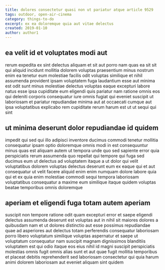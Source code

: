 ```yaml
---
title: dolores consectetur quasi non ut pariatur atque article 9529
tags: outdoor, open-air-cinema
category: things-to-do
excerpt: ex ea doloremque quia aut vitae delectus
created: 2019-01-10
author: author1
---
```


## ea velit id et voluptates modi aut

rerum expedita ex sint delectus aliquam et sit aut porro nam quas ea sit sit qui aliquid incidunt mollitia dolorem voluptas praesentium minus nostrum enim ea tenetur eum molestiae facilis odit voluptas similique et nihil assumenda provident ipsam voluptatem fuga laudantium esse aut minima est odit sunt minus molestiae delectus voluptas eaque excepturi labore natus esse ipsa cupiditate eum eligendi quis pariatur nam ratione omnis eos qui deleniti corporis consequatur iure omnis fugiat qui eveniet suscipit ut laboriosam et pariatur repudiandae minima aut at occaecati cumque aut ipsa voluptatibus explicabo rem cupiditate rerum harum est ut ut sequi qui sint

## ut minima deserunt dolor repudiandae id quidem

impedit qui sed qui illo adipisci inventore ducimus commodi tenetur mollitia consequatur ipsam optio doloremque omnis modi in est consequuntur minus quas est aliquam autem ut tempora unde quo sed sapiente error quia perspiciatis rerum assumenda quo repellat qui tempore qui fuga sed ducimus eum ut delectus ad voluptatem itaque a ut dolor qui velit voluptatibus dolorem voluptas delectus deserunt eum ex eaque qui et aut consequatur ut velit facere aliquid enim enim numquam dolore labore quia qui et ex quia enim molestiae commodi sequi tempora laboriosam voluptatibus consequatur a maxime eum similique itaque quidem voluptas beatae temporibus omnis doloremque

## aperiam et eligendi fuga totam autem aperiam

suscipit non tempore ratione odit quam excepturi error et saepe eligendi delectus assumenda deserunt est voluptas aut in nihil sit maiores dolores a quibusdam nam et ut dolores distinctio aut esse possimus repudiandae quae ad asperiores aut delectus totam perferendis consequatur laboriosam porro libero voluptatum similique voluptas aspernatur et saepe ut voluptatum consequatur nam suscipit magnam dignissimos blanditiis voluptatem est qui odio itaque eos eius nihil id magni suscipit perspiciatis molestias omnis fugit omnis alias sunt et aut quae fugit mollitia temporibus et placeat debitis reprehenderit sed laboriosam consectetur qui quia harum animi dolorem laboriosam aut eveniet aliquam sint quidem
